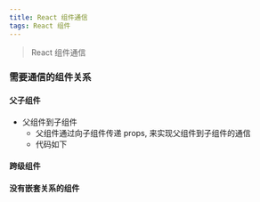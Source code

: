 ```yaml
---
title: React 组件通信
tags: React 组件
---
```

 > React 组件通信

### 需要通信的组件关系
#### 父子组件
 - 父组件到子组件
    - 父组件通过向子组件传递 props,
      来实现父组件到子组件的通信
   - 代码如下


#### 跨级组件
#### 没有嵌套关系的组件
